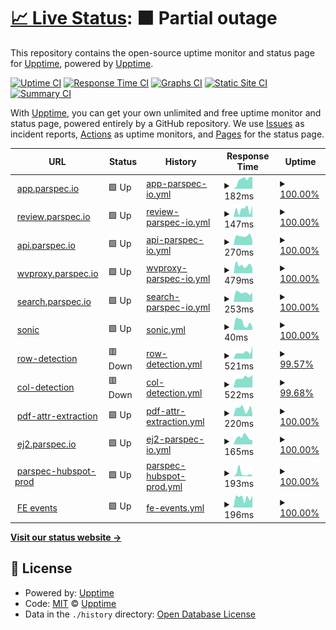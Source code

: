 # [📈 Live Status](https://upptime.github.io/upptime): <!--live status--> **🟧 Partial outage**

This repository contains the open-source uptime monitor and status page for [Upptime](https://upptime.js.org), powered by [Upptime](https://github.com/upptime/upptime).

[![Uptime CI](https://github.com/parikshit-parspec/upptime/workflows/Uptime%20CI/badge.svg)](https://github.com/parikshit-parspec/upptime/actions?query=workflow%3A%22Uptime+CI%22)
[![Response Time CI](https://github.com/parikshit-parspec/upptime/workflows/Response%20Time%20CI/badge.svg)](https://github.com/parikshit-parspec/upptime/actions?query=workflow%3A%22Response+Time+CI%22)
[![Graphs CI](https://github.com/parikshit-parspec/upptime/workflows/Graphs%20CI/badge.svg)](https://github.com/parikshit-parspec/upptime/actions?query=workflow%3A%22Graphs+CI%22)
[![Static Site CI](https://github.com/parikshit-parspec/upptime/workflows/Static%20Site%20CI/badge.svg)](https://github.com/parikshit-parspec/upptime/actions?query=workflow%3A%22Static+Site+CI%22)
[![Summary CI](https://github.com/parikshit-parspec/upptime/workflows/Summary%20CI/badge.svg)](https://github.com/parikshit-parspec/upptime/actions?query=workflow%3A%22Summary+CI%22)

With [Upptime](https://upptime.js.org), you can get your own unlimited and free uptime monitor and status page, powered entirely by a GitHub repository. We use [Issues](https://github.com/upptime/upptime/issues) as incident reports, [Actions](https://github.com/parikshit-parspec/upptime/actions) as uptime monitors, and [Pages](https://upptime.github.io/upptime) for the status page.

<!--start: status pages-->
<!-- This summary is generated by Upptime (https://github.com/upptime/upptime) -->
<!-- Do not edit this manually, your changes will be overwritten -->
<!-- prettier-ignore -->
| URL | Status | History | Response Time | Uptime |
| --- | ------ | ------- | ------------- | ------ |
| <img alt="" src="https://icons.duckduckgo.com/ip3/app.parspec.io.ico" height="13"> [app.parspec.io](https://app.parspec.io/) | 🟩 Up | [app-parspec-io.yml](https://github.com/parikshit-parspec/upptime/commits/HEAD/history/app-parspec-io.yml) | <details><summary><img alt="Response time graph" src="./graphs/app-parspec-io/response-time-week.png" height="20"> 182ms</summary><br><a href="https://parikshit-parspec.github.io/upptime/history/app-parspec-io"><img alt="Response time 227" src="https://img.shields.io/endpoint?url=https%3A%2F%2Fraw.githubusercontent.com%2Fparikshit-parspec%2Fupptime%2FHEAD%2Fapi%2Fapp-parspec-io%2Fresponse-time.json"></a><br><a href="https://parikshit-parspec.github.io/upptime/history/app-parspec-io"><img alt="24-hour response time 234" src="https://img.shields.io/endpoint?url=https%3A%2F%2Fraw.githubusercontent.com%2Fparikshit-parspec%2Fupptime%2FHEAD%2Fapi%2Fapp-parspec-io%2Fresponse-time-day.json"></a><br><a href="https://parikshit-parspec.github.io/upptime/history/app-parspec-io"><img alt="7-day response time 182" src="https://img.shields.io/endpoint?url=https%3A%2F%2Fraw.githubusercontent.com%2Fparikshit-parspec%2Fupptime%2FHEAD%2Fapi%2Fapp-parspec-io%2Fresponse-time-week.json"></a><br><a href="https://parikshit-parspec.github.io/upptime/history/app-parspec-io"><img alt="30-day response time 162" src="https://img.shields.io/endpoint?url=https%3A%2F%2Fraw.githubusercontent.com%2Fparikshit-parspec%2Fupptime%2FHEAD%2Fapi%2Fapp-parspec-io%2Fresponse-time-month.json"></a><br><a href="https://parikshit-parspec.github.io/upptime/history/app-parspec-io"><img alt="1-year response time 215" src="https://img.shields.io/endpoint?url=https%3A%2F%2Fraw.githubusercontent.com%2Fparikshit-parspec%2Fupptime%2FHEAD%2Fapi%2Fapp-parspec-io%2Fresponse-time-year.json"></a></details> | <details><summary><a href="https://parikshit-parspec.github.io/upptime/history/app-parspec-io">100.00%</a></summary><a href="https://parikshit-parspec.github.io/upptime/history/app-parspec-io"><img alt="All-time uptime 99.87%" src="https://img.shields.io/endpoint?url=https%3A%2F%2Fraw.githubusercontent.com%2Fparikshit-parspec%2Fupptime%2FHEAD%2Fapi%2Fapp-parspec-io%2Fuptime.json"></a><br><a href="https://parikshit-parspec.github.io/upptime/history/app-parspec-io"><img alt="24-hour uptime 100.00%" src="https://img.shields.io/endpoint?url=https%3A%2F%2Fraw.githubusercontent.com%2Fparikshit-parspec%2Fupptime%2FHEAD%2Fapi%2Fapp-parspec-io%2Fuptime-day.json"></a><br><a href="https://parikshit-parspec.github.io/upptime/history/app-parspec-io"><img alt="7-day uptime 100.00%" src="https://img.shields.io/endpoint?url=https%3A%2F%2Fraw.githubusercontent.com%2Fparikshit-parspec%2Fupptime%2FHEAD%2Fapi%2Fapp-parspec-io%2Fuptime-week.json"></a><br><a href="https://parikshit-parspec.github.io/upptime/history/app-parspec-io"><img alt="30-day uptime 100.00%" src="https://img.shields.io/endpoint?url=https%3A%2F%2Fraw.githubusercontent.com%2Fparikshit-parspec%2Fupptime%2FHEAD%2Fapi%2Fapp-parspec-io%2Fuptime-month.json"></a><br><a href="https://parikshit-parspec.github.io/upptime/history/app-parspec-io"><img alt="1-year uptime 99.73%" src="https://img.shields.io/endpoint?url=https%3A%2F%2Fraw.githubusercontent.com%2Fparikshit-parspec%2Fupptime%2FHEAD%2Fapi%2Fapp-parspec-io%2Fuptime-year.json"></a></details>
| <img alt="" src="https://icons.duckduckgo.com/ip3/review.parspec.io.ico" height="13"> [review.parspec.io](https://review.parspec.io/) | 🟩 Up | [review-parspec-io.yml](https://github.com/parikshit-parspec/upptime/commits/HEAD/history/review-parspec-io.yml) | <details><summary><img alt="Response time graph" src="./graphs/review-parspec-io/response-time-week.png" height="20"> 147ms</summary><br><a href="https://parikshit-parspec.github.io/upptime/history/review-parspec-io"><img alt="Response time 197" src="https://img.shields.io/endpoint?url=https%3A%2F%2Fraw.githubusercontent.com%2Fparikshit-parspec%2Fupptime%2FHEAD%2Fapi%2Freview-parspec-io%2Fresponse-time.json"></a><br><a href="https://parikshit-parspec.github.io/upptime/history/review-parspec-io"><img alt="24-hour response time 220" src="https://img.shields.io/endpoint?url=https%3A%2F%2Fraw.githubusercontent.com%2Fparikshit-parspec%2Fupptime%2FHEAD%2Fapi%2Freview-parspec-io%2Fresponse-time-day.json"></a><br><a href="https://parikshit-parspec.github.io/upptime/history/review-parspec-io"><img alt="7-day response time 147" src="https://img.shields.io/endpoint?url=https%3A%2F%2Fraw.githubusercontent.com%2Fparikshit-parspec%2Fupptime%2FHEAD%2Fapi%2Freview-parspec-io%2Fresponse-time-week.json"></a><br><a href="https://parikshit-parspec.github.io/upptime/history/review-parspec-io"><img alt="30-day response time 146" src="https://img.shields.io/endpoint?url=https%3A%2F%2Fraw.githubusercontent.com%2Fparikshit-parspec%2Fupptime%2FHEAD%2Fapi%2Freview-parspec-io%2Fresponse-time-month.json"></a><br><a href="https://parikshit-parspec.github.io/upptime/history/review-parspec-io"><img alt="1-year response time 197" src="https://img.shields.io/endpoint?url=https%3A%2F%2Fraw.githubusercontent.com%2Fparikshit-parspec%2Fupptime%2FHEAD%2Fapi%2Freview-parspec-io%2Fresponse-time-year.json"></a></details> | <details><summary><a href="https://parikshit-parspec.github.io/upptime/history/review-parspec-io">100.00%</a></summary><a href="https://parikshit-parspec.github.io/upptime/history/review-parspec-io"><img alt="All-time uptime 99.99%" src="https://img.shields.io/endpoint?url=https%3A%2F%2Fraw.githubusercontent.com%2Fparikshit-parspec%2Fupptime%2FHEAD%2Fapi%2Freview-parspec-io%2Fuptime.json"></a><br><a href="https://parikshit-parspec.github.io/upptime/history/review-parspec-io"><img alt="24-hour uptime 100.00%" src="https://img.shields.io/endpoint?url=https%3A%2F%2Fraw.githubusercontent.com%2Fparikshit-parspec%2Fupptime%2FHEAD%2Fapi%2Freview-parspec-io%2Fuptime-day.json"></a><br><a href="https://parikshit-parspec.github.io/upptime/history/review-parspec-io"><img alt="7-day uptime 100.00%" src="https://img.shields.io/endpoint?url=https%3A%2F%2Fraw.githubusercontent.com%2Fparikshit-parspec%2Fupptime%2FHEAD%2Fapi%2Freview-parspec-io%2Fuptime-week.json"></a><br><a href="https://parikshit-parspec.github.io/upptime/history/review-parspec-io"><img alt="30-day uptime 100.00%" src="https://img.shields.io/endpoint?url=https%3A%2F%2Fraw.githubusercontent.com%2Fparikshit-parspec%2Fupptime%2FHEAD%2Fapi%2Freview-parspec-io%2Fuptime-month.json"></a><br><a href="https://parikshit-parspec.github.io/upptime/history/review-parspec-io"><img alt="1-year uptime 99.99%" src="https://img.shields.io/endpoint?url=https%3A%2F%2Fraw.githubusercontent.com%2Fparikshit-parspec%2Fupptime%2FHEAD%2Fapi%2Freview-parspec-io%2Fuptime-year.json"></a></details>
| <img alt="" src="https://icons.duckduckgo.com/ip3/api.parspec.io.ico" height="13"> [api.parspec.io](https://api.parspec.io/health) | 🟩 Up | [api-parspec-io.yml](https://github.com/parikshit-parspec/upptime/commits/HEAD/history/api-parspec-io.yml) | <details><summary><img alt="Response time graph" src="./graphs/api-parspec-io/response-time-week.png" height="20"> 270ms</summary><br><a href="https://parikshit-parspec.github.io/upptime/history/api-parspec-io"><img alt="Response time 305" src="https://img.shields.io/endpoint?url=https%3A%2F%2Fraw.githubusercontent.com%2Fparikshit-parspec%2Fupptime%2FHEAD%2Fapi%2Fapi-parspec-io%2Fresponse-time.json"></a><br><a href="https://parikshit-parspec.github.io/upptime/history/api-parspec-io"><img alt="24-hour response time 138" src="https://img.shields.io/endpoint?url=https%3A%2F%2Fraw.githubusercontent.com%2Fparikshit-parspec%2Fupptime%2FHEAD%2Fapi%2Fapi-parspec-io%2Fresponse-time-day.json"></a><br><a href="https://parikshit-parspec.github.io/upptime/history/api-parspec-io"><img alt="7-day response time 270" src="https://img.shields.io/endpoint?url=https%3A%2F%2Fraw.githubusercontent.com%2Fparikshit-parspec%2Fupptime%2FHEAD%2Fapi%2Fapi-parspec-io%2Fresponse-time-week.json"></a><br><a href="https://parikshit-parspec.github.io/upptime/history/api-parspec-io"><img alt="30-day response time 401" src="https://img.shields.io/endpoint?url=https%3A%2F%2Fraw.githubusercontent.com%2Fparikshit-parspec%2Fupptime%2FHEAD%2Fapi%2Fapi-parspec-io%2Fresponse-time-month.json"></a><br><a href="https://parikshit-parspec.github.io/upptime/history/api-parspec-io"><img alt="1-year response time 293" src="https://img.shields.io/endpoint?url=https%3A%2F%2Fraw.githubusercontent.com%2Fparikshit-parspec%2Fupptime%2FHEAD%2Fapi%2Fapi-parspec-io%2Fresponse-time-year.json"></a></details> | <details><summary><a href="https://parikshit-parspec.github.io/upptime/history/api-parspec-io">100.00%</a></summary><a href="https://parikshit-parspec.github.io/upptime/history/api-parspec-io"><img alt="All-time uptime 99.66%" src="https://img.shields.io/endpoint?url=https%3A%2F%2Fraw.githubusercontent.com%2Fparikshit-parspec%2Fupptime%2FHEAD%2Fapi%2Fapi-parspec-io%2Fuptime.json"></a><br><a href="https://parikshit-parspec.github.io/upptime/history/api-parspec-io"><img alt="24-hour uptime 100.00%" src="https://img.shields.io/endpoint?url=https%3A%2F%2Fraw.githubusercontent.com%2Fparikshit-parspec%2Fupptime%2FHEAD%2Fapi%2Fapi-parspec-io%2Fuptime-day.json"></a><br><a href="https://parikshit-parspec.github.io/upptime/history/api-parspec-io"><img alt="7-day uptime 100.00%" src="https://img.shields.io/endpoint?url=https%3A%2F%2Fraw.githubusercontent.com%2Fparikshit-parspec%2Fupptime%2FHEAD%2Fapi%2Fapi-parspec-io%2Fuptime-week.json"></a><br><a href="https://parikshit-parspec.github.io/upptime/history/api-parspec-io"><img alt="30-day uptime 99.94%" src="https://img.shields.io/endpoint?url=https%3A%2F%2Fraw.githubusercontent.com%2Fparikshit-parspec%2Fupptime%2FHEAD%2Fapi%2Fapi-parspec-io%2Fuptime-month.json"></a><br><a href="https://parikshit-parspec.github.io/upptime/history/api-parspec-io"><img alt="1-year uptime 99.31%" src="https://img.shields.io/endpoint?url=https%3A%2F%2Fraw.githubusercontent.com%2Fparikshit-parspec%2Fupptime%2FHEAD%2Fapi%2Fapi-parspec-io%2Fuptime-year.json"></a></details>
| <img alt="" src="https://icons.duckduckgo.com/ip3/wvproxy.parspec.io.ico" height="13"> [wvproxy.parspec.io](http://wvproxy.parspec.io/) | 🟩 Up | [wvproxy-parspec-io.yml](https://github.com/parikshit-parspec/upptime/commits/HEAD/history/wvproxy-parspec-io.yml) | <details><summary><img alt="Response time graph" src="./graphs/wvproxy-parspec-io/response-time-week.png" height="20"> 479ms</summary><br><a href="https://parikshit-parspec.github.io/upptime/history/wvproxy-parspec-io"><img alt="Response time 356" src="https://img.shields.io/endpoint?url=https%3A%2F%2Fraw.githubusercontent.com%2Fparikshit-parspec%2Fupptime%2FHEAD%2Fapi%2Fwvproxy-parspec-io%2Fresponse-time.json"></a><br><a href="https://parikshit-parspec.github.io/upptime/history/wvproxy-parspec-io"><img alt="24-hour response time 314" src="https://img.shields.io/endpoint?url=https%3A%2F%2Fraw.githubusercontent.com%2Fparikshit-parspec%2Fupptime%2FHEAD%2Fapi%2Fwvproxy-parspec-io%2Fresponse-time-day.json"></a><br><a href="https://parikshit-parspec.github.io/upptime/history/wvproxy-parspec-io"><img alt="7-day response time 479" src="https://img.shields.io/endpoint?url=https%3A%2F%2Fraw.githubusercontent.com%2Fparikshit-parspec%2Fupptime%2FHEAD%2Fapi%2Fwvproxy-parspec-io%2Fresponse-time-week.json"></a><br><a href="https://parikshit-parspec.github.io/upptime/history/wvproxy-parspec-io"><img alt="30-day response time 395" src="https://img.shields.io/endpoint?url=https%3A%2F%2Fraw.githubusercontent.com%2Fparikshit-parspec%2Fupptime%2FHEAD%2Fapi%2Fwvproxy-parspec-io%2Fresponse-time-month.json"></a><br><a href="https://parikshit-parspec.github.io/upptime/history/wvproxy-parspec-io"><img alt="1-year response time 364" src="https://img.shields.io/endpoint?url=https%3A%2F%2Fraw.githubusercontent.com%2Fparikshit-parspec%2Fupptime%2FHEAD%2Fapi%2Fwvproxy-parspec-io%2Fresponse-time-year.json"></a></details> | <details><summary><a href="https://parikshit-parspec.github.io/upptime/history/wvproxy-parspec-io">100.00%</a></summary><a href="https://parikshit-parspec.github.io/upptime/history/wvproxy-parspec-io"><img alt="All-time uptime 99.94%" src="https://img.shields.io/endpoint?url=https%3A%2F%2Fraw.githubusercontent.com%2Fparikshit-parspec%2Fupptime%2FHEAD%2Fapi%2Fwvproxy-parspec-io%2Fuptime.json"></a><br><a href="https://parikshit-parspec.github.io/upptime/history/wvproxy-parspec-io"><img alt="24-hour uptime 100.00%" src="https://img.shields.io/endpoint?url=https%3A%2F%2Fraw.githubusercontent.com%2Fparikshit-parspec%2Fupptime%2FHEAD%2Fapi%2Fwvproxy-parspec-io%2Fuptime-day.json"></a><br><a href="https://parikshit-parspec.github.io/upptime/history/wvproxy-parspec-io"><img alt="7-day uptime 100.00%" src="https://img.shields.io/endpoint?url=https%3A%2F%2Fraw.githubusercontent.com%2Fparikshit-parspec%2Fupptime%2FHEAD%2Fapi%2Fwvproxy-parspec-io%2Fuptime-week.json"></a><br><a href="https://parikshit-parspec.github.io/upptime/history/wvproxy-parspec-io"><img alt="30-day uptime 100.00%" src="https://img.shields.io/endpoint?url=https%3A%2F%2Fraw.githubusercontent.com%2Fparikshit-parspec%2Fupptime%2FHEAD%2Fapi%2Fwvproxy-parspec-io%2Fuptime-month.json"></a><br><a href="https://parikshit-parspec.github.io/upptime/history/wvproxy-parspec-io"><img alt="1-year uptime 99.92%" src="https://img.shields.io/endpoint?url=https%3A%2F%2Fraw.githubusercontent.com%2Fparikshit-parspec%2Fupptime%2FHEAD%2Fapi%2Fwvproxy-parspec-io%2Fuptime-year.json"></a></details>
| <img alt="" src="https://icons.duckduckgo.com/ip3/search.parspec.io.ico" height="13"> [search.parspec.io](https://search.parspec.io/health) | 🟩 Up | [search-parspec-io.yml](https://github.com/parikshit-parspec/upptime/commits/HEAD/history/search-parspec-io.yml) | <details><summary><img alt="Response time graph" src="./graphs/search-parspec-io/response-time-week.png" height="20"> 253ms</summary><br><a href="https://parikshit-parspec.github.io/upptime/history/search-parspec-io"><img alt="Response time 225" src="https://img.shields.io/endpoint?url=https%3A%2F%2Fraw.githubusercontent.com%2Fparikshit-parspec%2Fupptime%2FHEAD%2Fapi%2Fsearch-parspec-io%2Fresponse-time.json"></a><br><a href="https://parikshit-parspec.github.io/upptime/history/search-parspec-io"><img alt="24-hour response time 256" src="https://img.shields.io/endpoint?url=https%3A%2F%2Fraw.githubusercontent.com%2Fparikshit-parspec%2Fupptime%2FHEAD%2Fapi%2Fsearch-parspec-io%2Fresponse-time-day.json"></a><br><a href="https://parikshit-parspec.github.io/upptime/history/search-parspec-io"><img alt="7-day response time 253" src="https://img.shields.io/endpoint?url=https%3A%2F%2Fraw.githubusercontent.com%2Fparikshit-parspec%2Fupptime%2FHEAD%2Fapi%2Fsearch-parspec-io%2Fresponse-time-week.json"></a><br><a href="https://parikshit-parspec.github.io/upptime/history/search-parspec-io"><img alt="30-day response time 235" src="https://img.shields.io/endpoint?url=https%3A%2F%2Fraw.githubusercontent.com%2Fparikshit-parspec%2Fupptime%2FHEAD%2Fapi%2Fsearch-parspec-io%2Fresponse-time-month.json"></a><br><a href="https://parikshit-parspec.github.io/upptime/history/search-parspec-io"><img alt="1-year response time 217" src="https://img.shields.io/endpoint?url=https%3A%2F%2Fraw.githubusercontent.com%2Fparikshit-parspec%2Fupptime%2FHEAD%2Fapi%2Fsearch-parspec-io%2Fresponse-time-year.json"></a></details> | <details><summary><a href="https://parikshit-parspec.github.io/upptime/history/search-parspec-io">100.00%</a></summary><a href="https://parikshit-parspec.github.io/upptime/history/search-parspec-io"><img alt="All-time uptime 99.68%" src="https://img.shields.io/endpoint?url=https%3A%2F%2Fraw.githubusercontent.com%2Fparikshit-parspec%2Fupptime%2FHEAD%2Fapi%2Fsearch-parspec-io%2Fuptime.json"></a><br><a href="https://parikshit-parspec.github.io/upptime/history/search-parspec-io"><img alt="24-hour uptime 100.00%" src="https://img.shields.io/endpoint?url=https%3A%2F%2Fraw.githubusercontent.com%2Fparikshit-parspec%2Fupptime%2FHEAD%2Fapi%2Fsearch-parspec-io%2Fuptime-day.json"></a><br><a href="https://parikshit-parspec.github.io/upptime/history/search-parspec-io"><img alt="7-day uptime 100.00%" src="https://img.shields.io/endpoint?url=https%3A%2F%2Fraw.githubusercontent.com%2Fparikshit-parspec%2Fupptime%2FHEAD%2Fapi%2Fsearch-parspec-io%2Fuptime-week.json"></a><br><a href="https://parikshit-parspec.github.io/upptime/history/search-parspec-io"><img alt="30-day uptime 100.00%" src="https://img.shields.io/endpoint?url=https%3A%2F%2Fraw.githubusercontent.com%2Fparikshit-parspec%2Fupptime%2FHEAD%2Fapi%2Fsearch-parspec-io%2Fuptime-month.json"></a><br><a href="https://parikshit-parspec.github.io/upptime/history/search-parspec-io"><img alt="1-year uptime 99.36%" src="https://img.shields.io/endpoint?url=https%3A%2F%2Fraw.githubusercontent.com%2Fparikshit-parspec%2Fupptime%2FHEAD%2Fapi%2Fsearch-parspec-io%2Fuptime-year.json"></a></details>
| <img alt="" src="https://icons.duckduckgo.com/ip3/api.parspec.io.ico" height="13"> [sonic](https://api.parspec.io/marco) | 🟩 Up | [sonic.yml](https://github.com/parikshit-parspec/upptime/commits/HEAD/history/sonic.yml) | <details><summary><img alt="Response time graph" src="./graphs/sonic/response-time-week.png" height="20"> 40ms</summary><br><a href="https://parikshit-parspec.github.io/upptime/history/sonic"><img alt="Response time 39" src="https://img.shields.io/endpoint?url=https%3A%2F%2Fraw.githubusercontent.com%2Fparikshit-parspec%2Fupptime%2FHEAD%2Fapi%2Fsonic%2Fresponse-time.json"></a><br><a href="https://parikshit-parspec.github.io/upptime/history/sonic"><img alt="24-hour response time 16" src="https://img.shields.io/endpoint?url=https%3A%2F%2Fraw.githubusercontent.com%2Fparikshit-parspec%2Fupptime%2FHEAD%2Fapi%2Fsonic%2Fresponse-time-day.json"></a><br><a href="https://parikshit-parspec.github.io/upptime/history/sonic"><img alt="7-day response time 40" src="https://img.shields.io/endpoint?url=https%3A%2F%2Fraw.githubusercontent.com%2Fparikshit-parspec%2Fupptime%2FHEAD%2Fapi%2Fsonic%2Fresponse-time-week.json"></a><br><a href="https://parikshit-parspec.github.io/upptime/history/sonic"><img alt="30-day response time 37" src="https://img.shields.io/endpoint?url=https%3A%2F%2Fraw.githubusercontent.com%2Fparikshit-parspec%2Fupptime%2FHEAD%2Fapi%2Fsonic%2Fresponse-time-month.json"></a><br><a href="https://parikshit-parspec.github.io/upptime/history/sonic"><img alt="1-year response time 39" src="https://img.shields.io/endpoint?url=https%3A%2F%2Fraw.githubusercontent.com%2Fparikshit-parspec%2Fupptime%2FHEAD%2Fapi%2Fsonic%2Fresponse-time-year.json"></a></details> | <details><summary><a href="https://parikshit-parspec.github.io/upptime/history/sonic">100.00%</a></summary><a href="https://parikshit-parspec.github.io/upptime/history/sonic"><img alt="All-time uptime 99.98%" src="https://img.shields.io/endpoint?url=https%3A%2F%2Fraw.githubusercontent.com%2Fparikshit-parspec%2Fupptime%2FHEAD%2Fapi%2Fsonic%2Fuptime.json"></a><br><a href="https://parikshit-parspec.github.io/upptime/history/sonic"><img alt="24-hour uptime 100.00%" src="https://img.shields.io/endpoint?url=https%3A%2F%2Fraw.githubusercontent.com%2Fparikshit-parspec%2Fupptime%2FHEAD%2Fapi%2Fsonic%2Fuptime-day.json"></a><br><a href="https://parikshit-parspec.github.io/upptime/history/sonic"><img alt="7-day uptime 100.00%" src="https://img.shields.io/endpoint?url=https%3A%2F%2Fraw.githubusercontent.com%2Fparikshit-parspec%2Fupptime%2FHEAD%2Fapi%2Fsonic%2Fuptime-week.json"></a><br><a href="https://parikshit-parspec.github.io/upptime/history/sonic"><img alt="30-day uptime 100.00%" src="https://img.shields.io/endpoint?url=https%3A%2F%2Fraw.githubusercontent.com%2Fparikshit-parspec%2Fupptime%2FHEAD%2Fapi%2Fsonic%2Fuptime-month.json"></a><br><a href="https://parikshit-parspec.github.io/upptime/history/sonic"><img alt="1-year uptime 99.98%" src="https://img.shields.io/endpoint?url=https%3A%2F%2Fraw.githubusercontent.com%2Fparikshit-parspec%2Fupptime%2FHEAD%2Fapi%2Fsonic%2Fuptime-year.json"></a></details>
| <img alt="" src="https://icons.duckduckgo.com/ip3/row-detect.parspec.io.ico" height="13"> [row-detection](http://row-detect.parspec.io/v1/models/header_detection:predict) | 🟥 Down | [row-detection.yml](https://github.com/parikshit-parspec/upptime/commits/HEAD/history/row-detection.yml) | <details><summary><img alt="Response time graph" src="./graphs/row-detection/response-time-week.png" height="20"> 521ms</summary><br><a href="https://parikshit-parspec.github.io/upptime/history/row-detection"><img alt="Response time 393" src="https://img.shields.io/endpoint?url=https%3A%2F%2Fraw.githubusercontent.com%2Fparikshit-parspec%2Fupptime%2FHEAD%2Fapi%2Frow-detection%2Fresponse-time.json"></a><br><a href="https://parikshit-parspec.github.io/upptime/history/row-detection"><img alt="24-hour response time 808" src="https://img.shields.io/endpoint?url=https%3A%2F%2Fraw.githubusercontent.com%2Fparikshit-parspec%2Fupptime%2FHEAD%2Fapi%2Frow-detection%2Fresponse-time-day.json"></a><br><a href="https://parikshit-parspec.github.io/upptime/history/row-detection"><img alt="7-day response time 521" src="https://img.shields.io/endpoint?url=https%3A%2F%2Fraw.githubusercontent.com%2Fparikshit-parspec%2Fupptime%2FHEAD%2Fapi%2Frow-detection%2Fresponse-time-week.json"></a><br><a href="https://parikshit-parspec.github.io/upptime/history/row-detection"><img alt="30-day response time 393" src="https://img.shields.io/endpoint?url=https%3A%2F%2Fraw.githubusercontent.com%2Fparikshit-parspec%2Fupptime%2FHEAD%2Fapi%2Frow-detection%2Fresponse-time-month.json"></a><br><a href="https://parikshit-parspec.github.io/upptime/history/row-detection"><img alt="1-year response time 393" src="https://img.shields.io/endpoint?url=https%3A%2F%2Fraw.githubusercontent.com%2Fparikshit-parspec%2Fupptime%2FHEAD%2Fapi%2Frow-detection%2Fresponse-time-year.json"></a></details> | <details><summary><a href="https://parikshit-parspec.github.io/upptime/history/row-detection">99.57%</a></summary><a href="https://parikshit-parspec.github.io/upptime/history/row-detection"><img alt="All-time uptime 99.90%" src="https://img.shields.io/endpoint?url=https%3A%2F%2Fraw.githubusercontent.com%2Fparikshit-parspec%2Fupptime%2FHEAD%2Fapi%2Frow-detection%2Fuptime.json"></a><br><a href="https://parikshit-parspec.github.io/upptime/history/row-detection"><img alt="24-hour uptime 99.99%" src="https://img.shields.io/endpoint?url=https%3A%2F%2Fraw.githubusercontent.com%2Fparikshit-parspec%2Fupptime%2FHEAD%2Fapi%2Frow-detection%2Fuptime-day.json"></a><br><a href="https://parikshit-parspec.github.io/upptime/history/row-detection"><img alt="7-day uptime 99.57%" src="https://img.shields.io/endpoint?url=https%3A%2F%2Fraw.githubusercontent.com%2Fparikshit-parspec%2Fupptime%2FHEAD%2Fapi%2Frow-detection%2Fuptime-week.json"></a><br><a href="https://parikshit-parspec.github.io/upptime/history/row-detection"><img alt="30-day uptime 99.90%" src="https://img.shields.io/endpoint?url=https%3A%2F%2Fraw.githubusercontent.com%2Fparikshit-parspec%2Fupptime%2FHEAD%2Fapi%2Frow-detection%2Fuptime-month.json"></a><br><a href="https://parikshit-parspec.github.io/upptime/history/row-detection"><img alt="1-year uptime 99.90%" src="https://img.shields.io/endpoint?url=https%3A%2F%2Fraw.githubusercontent.com%2Fparikshit-parspec%2Fupptime%2FHEAD%2Fapi%2Frow-detection%2Fuptime-year.json"></a></details>
| <img alt="" src="https://icons.duckduckgo.com/ip3/null.ico" height="13"> [col-detection](http:/col-detect.parspec.io/v1/models/col_detection:predict) | 🟥 Down | [col-detection.yml](https://github.com/parikshit-parspec/upptime/commits/HEAD/history/col-detection.yml) | <details><summary><img alt="Response time graph" src="./graphs/col-detection/response-time-week.png" height="20"> 522ms</summary><br><a href="https://parikshit-parspec.github.io/upptime/history/col-detection"><img alt="Response time 398" src="https://img.shields.io/endpoint?url=https%3A%2F%2Fraw.githubusercontent.com%2Fparikshit-parspec%2Fupptime%2FHEAD%2Fapi%2Fcol-detection%2Fresponse-time.json"></a><br><a href="https://parikshit-parspec.github.io/upptime/history/col-detection"><img alt="24-hour response time 780" src="https://img.shields.io/endpoint?url=https%3A%2F%2Fraw.githubusercontent.com%2Fparikshit-parspec%2Fupptime%2FHEAD%2Fapi%2Fcol-detection%2Fresponse-time-day.json"></a><br><a href="https://parikshit-parspec.github.io/upptime/history/col-detection"><img alt="7-day response time 522" src="https://img.shields.io/endpoint?url=https%3A%2F%2Fraw.githubusercontent.com%2Fparikshit-parspec%2Fupptime%2FHEAD%2Fapi%2Fcol-detection%2Fresponse-time-week.json"></a><br><a href="https://parikshit-parspec.github.io/upptime/history/col-detection"><img alt="30-day response time 398" src="https://img.shields.io/endpoint?url=https%3A%2F%2Fraw.githubusercontent.com%2Fparikshit-parspec%2Fupptime%2FHEAD%2Fapi%2Fcol-detection%2Fresponse-time-month.json"></a><br><a href="https://parikshit-parspec.github.io/upptime/history/col-detection"><img alt="1-year response time 398" src="https://img.shields.io/endpoint?url=https%3A%2F%2Fraw.githubusercontent.com%2Fparikshit-parspec%2Fupptime%2FHEAD%2Fapi%2Fcol-detection%2Fresponse-time-year.json"></a></details> | <details><summary><a href="https://parikshit-parspec.github.io/upptime/history/col-detection">99.68%</a></summary><a href="https://parikshit-parspec.github.io/upptime/history/col-detection"><img alt="All-time uptime 99.92%" src="https://img.shields.io/endpoint?url=https%3A%2F%2Fraw.githubusercontent.com%2Fparikshit-parspec%2Fupptime%2FHEAD%2Fapi%2Fcol-detection%2Fuptime.json"></a><br><a href="https://parikshit-parspec.github.io/upptime/history/col-detection"><img alt="24-hour uptime 99.99%" src="https://img.shields.io/endpoint?url=https%3A%2F%2Fraw.githubusercontent.com%2Fparikshit-parspec%2Fupptime%2FHEAD%2Fapi%2Fcol-detection%2Fuptime-day.json"></a><br><a href="https://parikshit-parspec.github.io/upptime/history/col-detection"><img alt="7-day uptime 99.68%" src="https://img.shields.io/endpoint?url=https%3A%2F%2Fraw.githubusercontent.com%2Fparikshit-parspec%2Fupptime%2FHEAD%2Fapi%2Fcol-detection%2Fuptime-week.json"></a><br><a href="https://parikshit-parspec.github.io/upptime/history/col-detection"><img alt="30-day uptime 99.92%" src="https://img.shields.io/endpoint?url=https%3A%2F%2Fraw.githubusercontent.com%2Fparikshit-parspec%2Fupptime%2FHEAD%2Fapi%2Fcol-detection%2Fuptime-month.json"></a><br><a href="https://parikshit-parspec.github.io/upptime/history/col-detection"><img alt="1-year uptime 99.92%" src="https://img.shields.io/endpoint?url=https%3A%2F%2Fraw.githubusercontent.com%2Fparikshit-parspec%2Fupptime%2FHEAD%2Fapi%2Fcol-detection%2Fuptime-year.json"></a></details>
| <img alt="" src="https://icons.duckduckgo.com/ip3/inference.parspec.io.ico" height="13"> [pdf-attr-extraction](https://inference.parspec.io/health) | 🟩 Up | [pdf-attr-extraction.yml](https://github.com/parikshit-parspec/upptime/commits/HEAD/history/pdf-attr-extraction.yml) | <details><summary><img alt="Response time graph" src="./graphs/pdf-attr-extraction/response-time-week.png" height="20"> 220ms</summary><br><a href="https://parikshit-parspec.github.io/upptime/history/pdf-attr-extraction"><img alt="Response time 109" src="https://img.shields.io/endpoint?url=https%3A%2F%2Fraw.githubusercontent.com%2Fparikshit-parspec%2Fupptime%2FHEAD%2Fapi%2Fpdf-attr-extraction%2Fresponse-time.json"></a><br><a href="https://parikshit-parspec.github.io/upptime/history/pdf-attr-extraction"><img alt="24-hour response time 81" src="https://img.shields.io/endpoint?url=https%3A%2F%2Fraw.githubusercontent.com%2Fparikshit-parspec%2Fupptime%2FHEAD%2Fapi%2Fpdf-attr-extraction%2Fresponse-time-day.json"></a><br><a href="https://parikshit-parspec.github.io/upptime/history/pdf-attr-extraction"><img alt="7-day response time 220" src="https://img.shields.io/endpoint?url=https%3A%2F%2Fraw.githubusercontent.com%2Fparikshit-parspec%2Fupptime%2FHEAD%2Fapi%2Fpdf-attr-extraction%2Fresponse-time-week.json"></a><br><a href="https://parikshit-parspec.github.io/upptime/history/pdf-attr-extraction"><img alt="30-day response time 201" src="https://img.shields.io/endpoint?url=https%3A%2F%2Fraw.githubusercontent.com%2Fparikshit-parspec%2Fupptime%2FHEAD%2Fapi%2Fpdf-attr-extraction%2Fresponse-time-month.json"></a><br><a href="https://parikshit-parspec.github.io/upptime/history/pdf-attr-extraction"><img alt="1-year response time 109" src="https://img.shields.io/endpoint?url=https%3A%2F%2Fraw.githubusercontent.com%2Fparikshit-parspec%2Fupptime%2FHEAD%2Fapi%2Fpdf-attr-extraction%2Fresponse-time-year.json"></a></details> | <details><summary><a href="https://parikshit-parspec.github.io/upptime/history/pdf-attr-extraction">100.00%</a></summary><a href="https://parikshit-parspec.github.io/upptime/history/pdf-attr-extraction"><img alt="All-time uptime 99.96%" src="https://img.shields.io/endpoint?url=https%3A%2F%2Fraw.githubusercontent.com%2Fparikshit-parspec%2Fupptime%2FHEAD%2Fapi%2Fpdf-attr-extraction%2Fuptime.json"></a><br><a href="https://parikshit-parspec.github.io/upptime/history/pdf-attr-extraction"><img alt="24-hour uptime 100.00%" src="https://img.shields.io/endpoint?url=https%3A%2F%2Fraw.githubusercontent.com%2Fparikshit-parspec%2Fupptime%2FHEAD%2Fapi%2Fpdf-attr-extraction%2Fuptime-day.json"></a><br><a href="https://parikshit-parspec.github.io/upptime/history/pdf-attr-extraction"><img alt="7-day uptime 100.00%" src="https://img.shields.io/endpoint?url=https%3A%2F%2Fraw.githubusercontent.com%2Fparikshit-parspec%2Fupptime%2FHEAD%2Fapi%2Fpdf-attr-extraction%2Fuptime-week.json"></a><br><a href="https://parikshit-parspec.github.io/upptime/history/pdf-attr-extraction"><img alt="30-day uptime 100.00%" src="https://img.shields.io/endpoint?url=https%3A%2F%2Fraw.githubusercontent.com%2Fparikshit-parspec%2Fupptime%2FHEAD%2Fapi%2Fpdf-attr-extraction%2Fuptime-month.json"></a><br><a href="https://parikshit-parspec.github.io/upptime/history/pdf-attr-extraction"><img alt="1-year uptime 99.96%" src="https://img.shields.io/endpoint?url=https%3A%2F%2Fraw.githubusercontent.com%2Fparikshit-parspec%2Fupptime%2FHEAD%2Fapi%2Fpdf-attr-extraction%2Fuptime-year.json"></a></details>
| <img alt="" src="https://icons.duckduckgo.com/ip3/ej2.parspec.io.ico" height="13"> [ej2.parspec.io](https://ej2.parspec.io/health) | 🟩 Up | [ej2-parspec-io.yml](https://github.com/parikshit-parspec/upptime/commits/HEAD/history/ej2-parspec-io.yml) | <details><summary><img alt="Response time graph" src="./graphs/ej2-parspec-io/response-time-week.png" height="20"> 165ms</summary><br><a href="https://parikshit-parspec.github.io/upptime/history/ej2-parspec-io"><img alt="Response time 177" src="https://img.shields.io/endpoint?url=https%3A%2F%2Fraw.githubusercontent.com%2Fparikshit-parspec%2Fupptime%2FHEAD%2Fapi%2Fej2-parspec-io%2Fresponse-time.json"></a><br><a href="https://parikshit-parspec.github.io/upptime/history/ej2-parspec-io"><img alt="24-hour response time 99" src="https://img.shields.io/endpoint?url=https%3A%2F%2Fraw.githubusercontent.com%2Fparikshit-parspec%2Fupptime%2FHEAD%2Fapi%2Fej2-parspec-io%2Fresponse-time-day.json"></a><br><a href="https://parikshit-parspec.github.io/upptime/history/ej2-parspec-io"><img alt="7-day response time 165" src="https://img.shields.io/endpoint?url=https%3A%2F%2Fraw.githubusercontent.com%2Fparikshit-parspec%2Fupptime%2FHEAD%2Fapi%2Fej2-parspec-io%2Fresponse-time-week.json"></a><br><a href="https://parikshit-parspec.github.io/upptime/history/ej2-parspec-io"><img alt="30-day response time 162" src="https://img.shields.io/endpoint?url=https%3A%2F%2Fraw.githubusercontent.com%2Fparikshit-parspec%2Fupptime%2FHEAD%2Fapi%2Fej2-parspec-io%2Fresponse-time-month.json"></a><br><a href="https://parikshit-parspec.github.io/upptime/history/ej2-parspec-io"><img alt="1-year response time 173" src="https://img.shields.io/endpoint?url=https%3A%2F%2Fraw.githubusercontent.com%2Fparikshit-parspec%2Fupptime%2FHEAD%2Fapi%2Fej2-parspec-io%2Fresponse-time-year.json"></a></details> | <details><summary><a href="https://parikshit-parspec.github.io/upptime/history/ej2-parspec-io">100.00%</a></summary><a href="https://parikshit-parspec.github.io/upptime/history/ej2-parspec-io"><img alt="All-time uptime 99.99%" src="https://img.shields.io/endpoint?url=https%3A%2F%2Fraw.githubusercontent.com%2Fparikshit-parspec%2Fupptime%2FHEAD%2Fapi%2Fej2-parspec-io%2Fuptime.json"></a><br><a href="https://parikshit-parspec.github.io/upptime/history/ej2-parspec-io"><img alt="24-hour uptime 100.00%" src="https://img.shields.io/endpoint?url=https%3A%2F%2Fraw.githubusercontent.com%2Fparikshit-parspec%2Fupptime%2FHEAD%2Fapi%2Fej2-parspec-io%2Fuptime-day.json"></a><br><a href="https://parikshit-parspec.github.io/upptime/history/ej2-parspec-io"><img alt="7-day uptime 100.00%" src="https://img.shields.io/endpoint?url=https%3A%2F%2Fraw.githubusercontent.com%2Fparikshit-parspec%2Fupptime%2FHEAD%2Fapi%2Fej2-parspec-io%2Fuptime-week.json"></a><br><a href="https://parikshit-parspec.github.io/upptime/history/ej2-parspec-io"><img alt="30-day uptime 100.00%" src="https://img.shields.io/endpoint?url=https%3A%2F%2Fraw.githubusercontent.com%2Fparikshit-parspec%2Fupptime%2FHEAD%2Fapi%2Fej2-parspec-io%2Fuptime-month.json"></a><br><a href="https://parikshit-parspec.github.io/upptime/history/ej2-parspec-io"><img alt="1-year uptime 100.00%" src="https://img.shields.io/endpoint?url=https%3A%2F%2Fraw.githubusercontent.com%2Fparikshit-parspec%2Fupptime%2FHEAD%2Fapi%2Fej2-parspec-io%2Fuptime-year.json"></a></details>
| <img alt="" src="https://icons.duckduckgo.com/ip3/ec2-3-144-143-7.us-east-2.compute.amazonaws.com.ico" height="13"> [parspec-hubspot-prod](http://ec2-3-144-143-7.us-east-2.compute.amazonaws.com/health) | 🟩 Up | [parspec-hubspot-prod.yml](https://github.com/parikshit-parspec/upptime/commits/HEAD/history/parspec-hubspot-prod.yml) | <details><summary><img alt="Response time graph" src="./graphs/parspec-hubspot-prod/response-time-week.png" height="20"> 193ms</summary><br><a href="https://parikshit-parspec.github.io/upptime/history/parspec-hubspot-prod"><img alt="Response time 767" src="https://img.shields.io/endpoint?url=https%3A%2F%2Fraw.githubusercontent.com%2Fparikshit-parspec%2Fupptime%2FHEAD%2Fapi%2Fparspec-hubspot-prod%2Fresponse-time.json"></a><br><a href="https://parikshit-parspec.github.io/upptime/history/parspec-hubspot-prod"><img alt="24-hour response time 45" src="https://img.shields.io/endpoint?url=https%3A%2F%2Fraw.githubusercontent.com%2Fparikshit-parspec%2Fupptime%2FHEAD%2Fapi%2Fparspec-hubspot-prod%2Fresponse-time-day.json"></a><br><a href="https://parikshit-parspec.github.io/upptime/history/parspec-hubspot-prod"><img alt="7-day response time 193" src="https://img.shields.io/endpoint?url=https%3A%2F%2Fraw.githubusercontent.com%2Fparikshit-parspec%2Fupptime%2FHEAD%2Fapi%2Fparspec-hubspot-prod%2Fresponse-time-week.json"></a><br><a href="https://parikshit-parspec.github.io/upptime/history/parspec-hubspot-prod"><img alt="30-day response time 161" src="https://img.shields.io/endpoint?url=https%3A%2F%2Fraw.githubusercontent.com%2Fparikshit-parspec%2Fupptime%2FHEAD%2Fapi%2Fparspec-hubspot-prod%2Fresponse-time-month.json"></a><br><a href="https://parikshit-parspec.github.io/upptime/history/parspec-hubspot-prod"><img alt="1-year response time 767" src="https://img.shields.io/endpoint?url=https%3A%2F%2Fraw.githubusercontent.com%2Fparikshit-parspec%2Fupptime%2FHEAD%2Fapi%2Fparspec-hubspot-prod%2Fresponse-time-year.json"></a></details> | <details><summary><a href="https://parikshit-parspec.github.io/upptime/history/parspec-hubspot-prod">100.00%</a></summary><a href="https://parikshit-parspec.github.io/upptime/history/parspec-hubspot-prod"><img alt="All-time uptime 99.81%" src="https://img.shields.io/endpoint?url=https%3A%2F%2Fraw.githubusercontent.com%2Fparikshit-parspec%2Fupptime%2FHEAD%2Fapi%2Fparspec-hubspot-prod%2Fuptime.json"></a><br><a href="https://parikshit-parspec.github.io/upptime/history/parspec-hubspot-prod"><img alt="24-hour uptime 100.00%" src="https://img.shields.io/endpoint?url=https%3A%2F%2Fraw.githubusercontent.com%2Fparikshit-parspec%2Fupptime%2FHEAD%2Fapi%2Fparspec-hubspot-prod%2Fuptime-day.json"></a><br><a href="https://parikshit-parspec.github.io/upptime/history/parspec-hubspot-prod"><img alt="7-day uptime 100.00%" src="https://img.shields.io/endpoint?url=https%3A%2F%2Fraw.githubusercontent.com%2Fparikshit-parspec%2Fupptime%2FHEAD%2Fapi%2Fparspec-hubspot-prod%2Fuptime-week.json"></a><br><a href="https://parikshit-parspec.github.io/upptime/history/parspec-hubspot-prod"><img alt="30-day uptime 100.00%" src="https://img.shields.io/endpoint?url=https%3A%2F%2Fraw.githubusercontent.com%2Fparikshit-parspec%2Fupptime%2FHEAD%2Fapi%2Fparspec-hubspot-prod%2Fuptime-month.json"></a><br><a href="https://parikshit-parspec.github.io/upptime/history/parspec-hubspot-prod"><img alt="1-year uptime 99.81%" src="https://img.shields.io/endpoint?url=https%3A%2F%2Fraw.githubusercontent.com%2Fparikshit-parspec%2Fupptime%2FHEAD%2Fapi%2Fparspec-hubspot-prod%2Fuptime-year.json"></a></details>
| <img alt="" src="https://icons.duckduckgo.com/ip3/fe-event-service.parspec.io.ico" height="13"> [FE events](https://fe-event-service.parspec.io/healthz) | 🟩 Up | [fe-events.yml](https://github.com/parikshit-parspec/upptime/commits/HEAD/history/fe-events.yml) | <details><summary><img alt="Response time graph" src="./graphs/fe-events/response-time-week.png" height="20"> 196ms</summary><br><a href="https://parikshit-parspec.github.io/upptime/history/fe-events"><img alt="Response time 172" src="https://img.shields.io/endpoint?url=https%3A%2F%2Fraw.githubusercontent.com%2Fparikshit-parspec%2Fupptime%2FHEAD%2Fapi%2Ffe-events%2Fresponse-time.json"></a><br><a href="https://parikshit-parspec.github.io/upptime/history/fe-events"><img alt="24-hour response time 237" src="https://img.shields.io/endpoint?url=https%3A%2F%2Fraw.githubusercontent.com%2Fparikshit-parspec%2Fupptime%2FHEAD%2Fapi%2Ffe-events%2Fresponse-time-day.json"></a><br><a href="https://parikshit-parspec.github.io/upptime/history/fe-events"><img alt="7-day response time 196" src="https://img.shields.io/endpoint?url=https%3A%2F%2Fraw.githubusercontent.com%2Fparikshit-parspec%2Fupptime%2FHEAD%2Fapi%2Ffe-events%2Fresponse-time-week.json"></a><br><a href="https://parikshit-parspec.github.io/upptime/history/fe-events"><img alt="30-day response time 172" src="https://img.shields.io/endpoint?url=https%3A%2F%2Fraw.githubusercontent.com%2Fparikshit-parspec%2Fupptime%2FHEAD%2Fapi%2Ffe-events%2Fresponse-time-month.json"></a><br><a href="https://parikshit-parspec.github.io/upptime/history/fe-events"><img alt="1-year response time 172" src="https://img.shields.io/endpoint?url=https%3A%2F%2Fraw.githubusercontent.com%2Fparikshit-parspec%2Fupptime%2FHEAD%2Fapi%2Ffe-events%2Fresponse-time-year.json"></a></details> | <details><summary><a href="https://parikshit-parspec.github.io/upptime/history/fe-events">100.00%</a></summary><a href="https://parikshit-parspec.github.io/upptime/history/fe-events"><img alt="All-time uptime 100.00%" src="https://img.shields.io/endpoint?url=https%3A%2F%2Fraw.githubusercontent.com%2Fparikshit-parspec%2Fupptime%2FHEAD%2Fapi%2Ffe-events%2Fuptime.json"></a><br><a href="https://parikshit-parspec.github.io/upptime/history/fe-events"><img alt="24-hour uptime 100.00%" src="https://img.shields.io/endpoint?url=https%3A%2F%2Fraw.githubusercontent.com%2Fparikshit-parspec%2Fupptime%2FHEAD%2Fapi%2Ffe-events%2Fuptime-day.json"></a><br><a href="https://parikshit-parspec.github.io/upptime/history/fe-events"><img alt="7-day uptime 100.00%" src="https://img.shields.io/endpoint?url=https%3A%2F%2Fraw.githubusercontent.com%2Fparikshit-parspec%2Fupptime%2FHEAD%2Fapi%2Ffe-events%2Fuptime-week.json"></a><br><a href="https://parikshit-parspec.github.io/upptime/history/fe-events"><img alt="30-day uptime 100.00%" src="https://img.shields.io/endpoint?url=https%3A%2F%2Fraw.githubusercontent.com%2Fparikshit-parspec%2Fupptime%2FHEAD%2Fapi%2Ffe-events%2Fuptime-month.json"></a><br><a href="https://parikshit-parspec.github.io/upptime/history/fe-events"><img alt="1-year uptime 100.00%" src="https://img.shields.io/endpoint?url=https%3A%2F%2Fraw.githubusercontent.com%2Fparikshit-parspec%2Fupptime%2FHEAD%2Fapi%2Ffe-events%2Fuptime-year.json"></a></details>

<!--end: status pages-->

[**Visit our status website →**](https://upptime.github.io/upptime)

## 📄 License

- Powered by: [Upptime](https://github.com/upptime/upptime)
- Code: [MIT](./LICENSE) © [Upptime](https://upptime.js.org)
- Data in the `./history` directory: [Open Database License](https://opendatacommons.org/licenses/odbl/1-0/)
